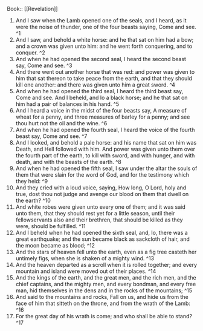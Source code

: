  Book:: [[Revelation]]
 1. And I saw when the Lamb opened one of the seals, and I heard, as it were the noise of thunder, one of the four beasts saying, Come and see. ^1
 2. And I saw, and behold a white horse: and he that sat on him had a bow; and a crown was given unto him: and he went forth conquering, and to conquer. ^2
 3. And when he had opened the second seal, I heard the second beast say, Come and see. ^3
 4. And there went out another horse that was red: and power was given to him that sat thereon to take peace from the earth, and that they should kill one another: and there was given unto him a great sword. ^4
 5. And when he had opened the third seal, I heard the third beast say, Come and see. And I beheld, and lo a black horse; and he that sat on him had a pair of balances in his hand. ^5
 6. And I heard a voice in the midst of the four beasts say, A measure of wheat for a penny, and three measures of barley for a penny; and see thou hurt not the oil and the wine. ^6
 7. And when he had opened the fourth seal, I heard the voice of the fourth beast say, Come and see. ^7
 8. And I looked, and behold a pale horse: and his name that sat on him was Death, and Hell followed with him. And power was given unto them over the fourth part of the earth, to kill with sword, and with hunger, and with death, and with the beasts of the earth. ^8
 9. And when he had opened the fifth seal, I saw under the altar the souls of them that were slain for the word of God, and for the testimony which they held: ^9
 10. And they cried with a loud voice, saying, How long, O Lord, holy and true, dost thou not judge and avenge our blood on them that dwell on the earth? ^10
 11. And white robes were given unto every one of them; and it was said unto them, that they should rest yet for a little season, until their fellowservants also and their brethren, that should be killed as they were, should be fulfilled. ^11
 12. And I beheld when he had opened the sixth seal, and, lo, there was a great earthquake; and the sun became black as sackcloth of hair, and the moon became as blood; ^12
 13. And the stars of heaven fell unto the earth, even as a fig tree casteth her untimely figs, when she is shaken of a mighty wind. ^13
 14. And the heaven departed as a scroll when it is rolled together; and every mountain and island were moved out of their places. ^14
 15. And the kings of the earth, and the great men, and the rich men, and the chief captains, and the mighty men, and every bondman, and every free man, hid themselves in the dens and in the rocks of the mountains; ^15
 16. And said to the mountains and rocks, Fall on us, and hide us from the face of him that sitteth on the throne, and from the wrath of the Lamb: ^16
 17. For the great day of his wrath is come; and who shall be able to stand? ^17
